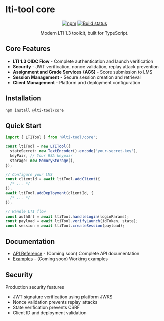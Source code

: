 # lti-tool core

<p align="center">
  <a href="https://www.npmjs.com/package/@lti-tool/core"><img alt="npm" src="https://img.shields.io/npm/dm/%40lti-tool%2Fcore?style=flat-square" /></a>
  <a href="https://github.com/lti-tool/lti-tool/actions/workflows/release.yml"><img alt="Build status" src="https://img.shields.io/github/actions/workflow/status/lti-tool/lti-tool/ci.yml?style=flat-square&branch=dev" /></a>
</p>
<p align="center">Modern LTI 1.3 toolkit, built for TypeScript.</p>

## Core Features

- **LTI 1.3 OIDC Flow** - Complete authentication and launch verification
- **Security** - JWT verification, nonce validation, replay attack prevention
- **Assignment and Grade Services (AGS)** - Score submission to LMS
- **Session Management** - Secure session creation and retrieval
- **Client Management** - Platform and deployment configuration

## Installation

```bash
npm install @lti-tool/core
```

## Quick Start

```typescript
import { LTITool } from '@lti-tool/core';

const ltiTool = new LTITool({
  stateSecret: new TextEncoder().encode('your-secret-key'),
  keyPair, // Your RSA keypair
  storage: new MemoryStorage(),
});

// Configure your LMS
const clientId = await ltiTool.addClient({
  /* ... */
});
await ltiTool.addDeployment(clientId, {
  /* ... */
});

// Handle LTI flow
const authUrl = await ltiTool.handleLogin(loginParams);
const payload = await ltiTool.verifyLaunch(idToken, state);
const session = await ltiTool.createSession(payload);
```

## Documentation

- [API Reference](https://lti-tool.dev/docs) - (Coming soon) Complete API documentation
- [Examples](https://github.com/lti-tool/lti-tool-examples) - (Coming soon) Working examples

## Security

Production security features

- JWT signature verification using platform JWKS
- Nonce validation prevents replay attacks
- State verification prevents CSRF
- Client ID and deployment validation
